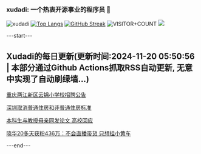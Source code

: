 ### xudadi: 一个热衷开源事业的程序员 👋

![xudadi](https://github-readme-stats-git-masterorgs-github-readme-stats-team.vercel.app/api?username=xudadi)
[![Top Langs](https://github-readme-stats.vercel.app/api/top-langs/?username=xudadi)](https://github.com/anuraghazra/github-readme-stats)
[![GitHub Streak](https://streak-stats.demolab.com?user=xudadi&locale=zh_Hans)](https://git.io/streak-stats)
![VISITOR+COUNT](https://komarev.com/ghpvc/?username=xudadi&label=VISITOR+COUNT)
![](https://raw.githubusercontent.com/xudadi/xudadi/main/assets/github-contribution-grid-snake.svg)


---start---

## Xudadi的每日更新(更新时间:2024-11-20 05:50:56 | 本部分通过Github Actions抓取RSS自动更新, 无意中实现了自动刷绿墙...)

[重庆两江新区云锦小学校招聘公告](https://www.gongkaoleida.com/article/2199873)

[深圳取消普通住房和非普通住房标准](https://m.163.com/news/article/JHCUHSMS0001899O.html)

[本科生与教授母亲同发论文 高校回应](https://m.163.com/news/article/JHA40ICK051492T3.html)

[晓华20多天获粉436万：不会直播带货 只想挂小黄车](https://m.163.com/news/article/JHCN26GC053469LG.html)

---end---
